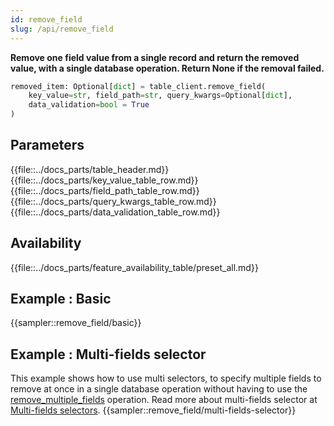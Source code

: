 ```yaml
---
id: remove_field
slug: /api/remove_field
---
```


**Remove one field value from a single record and return the removed value, with a single database operation. 
Return None if the removal failed.**

```python
removed_item: Optional[dict] = table_client.remove_field(
    key_value=str, field_path=str, query_kwargs=Optional[dict],
    data_validation=bool = True
)
```

## Parameters

{{file::../docs_parts/table_header.md}}
{{file::../docs_parts/key_value_table_row.md}}
{{file::../docs_parts/field_path_table_row.md}}
{{file::../docs_parts/query_kwargs_table_row.md}}
{{file::../docs_parts/data_validation_table_row.md}}

## Availability
{{file::../docs_parts/feature_availability_table/preset_all.md}}

## Example : Basic
{{sampler::remove_field/basic}}

## Example : Multi-fields selector
This example shows how to use multi selectors, to specify multiple fields to remove at once in a single database 
operation without having to use the [remove_multiple_fields](../api/remove_multiple_fields.md) operation. 
Read more about multi-fields selector at [Multi-fields selectors](../basics/multi_fields_selectors). 
{{sampler::remove_field/multi-fields-selector}}